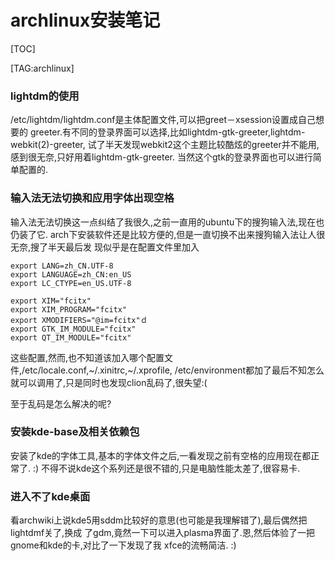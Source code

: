 
# archlinux安装笔记

[TOC]

[TAG:archlinux]

### lightdm的使用

  /etc/lightdm/lightdm.conf是主体配置文件,可以把greet－xsession设置成自己想要的
greeter.有不同的登录界面可以选择,比如lightdm-gtk-greeter,lightdm-webkit(2)-greeter,
试了半天发现webkit2这个主题比较酷炫的greeter并不能用,感到很无奈,只好用着lightdm-gtk-greeter.
当然这个gtk的登录界面也可以进行简单配置的.


### 输入法无法切换和应用字体出现空格

  输入法无法切换这一点纠结了我很久,之前一直用的ubuntu下的搜狗输入法,现在也仍装了它.
arch下安装软件还是比较方便的,但是一直切换不出来搜狗输入法让人很无奈,搜了半天最后发
现似乎是在配置文件里加入

    export LANG=zh_CN.UTF-8
    export LANGUAGE=zh_CN:en_US
    export LC_CTYPE=en_US.UTF-8
    
    export XIM="fcitx"
    export XIM_PROGRAM="fcitx"
    export XMODIFIERS="@im=fcitx"ｄ
    export GTK_IM_MODULE="fcitx"
    export QT_IM_MODULE="fcitx"

这些配置,然而,也不知道该加入哪个配置文件,/etc/locale.conf,~/.xinitrc,~/.xprofile,
/etc/environment都加了最后不知怎么就可以调用了,只是同时也发现clion乱码了,很失望:(

至于乱码是怎么解决的呢?


### 安装kde-base及相关依赖包

 安装了kde的字体工具,基本的字体文件之后,一看发现之前有空格的应用现在都正常了.  :)
不得不说kde这个系列还是很不错的,只是电脑性能太差了,很容易卡.


### 进入不了kde桌面

  看archwiki上说kde5用sddm比较好的意思(也可能是我理解错了),最后偶然把lightdmf关了,换成
了gdm,竟然一下可以进入plasma界面了.恩,然后体验了一把gnome和kde的卡,对比了一下发现了我
xfce的流畅简洁.    :)

